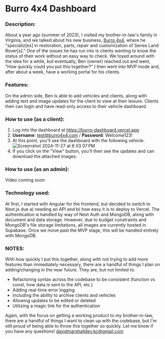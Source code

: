 # Burro 4x4 Dashboard

### Description:
About a year ago (summer of 2023), I visited my brother-in-law's family in Virginia, and we talked about his new business, [Burro 4x4](https://www.burro4x4.com), where he "specializ[es] in restoration, parts, repair and customization of Series Land Rover[s]." One of the issues he has run into is clients wanting to know the status of their work without an easy way to check. We toyed around with the idea for a while, but eventually, Ben (owner) reached out and went, "How quickly could you put this together?" I then went into MVP mode and, after about a week, have a working portal for his clients.

### Features:
On the admin side, Ben is able to add vehicles and clients, along with adding text and image updates for the client to view at their leisure. Clients then can login and have read-only access to their vehicle dashboard.

### How to use (as a client):
1. Log into the dashboard at https://burro-dashboard.vercel.app
2. **Username**: test@burro4x4.com / **Password**: Welcome123!
3. At this point, you'll see the dashboard with the following vehicle:
![Screenshot 2024-11-27 at 6 03 07 PM](https://github.com/user-attachments/assets/2d8a75a7-76fb-4123-867c-2feeacff1321)
4. If you click on the "View" button, you'll then see the updates and can download the attached images.

### How to use (as an admin):
Video coming soon

### Technology used:
At first, I started with Angular for the frontend, but decided to switch to Next.js due a) needing an API and b) how easy it is to deploy to Vercel. The authentication is handled by way of Next Auth and MongoDB, along with document and data storage. However, due to budget constraints and MongoDB's file storage limitations, all images are currently hosted in Supabase. Once we move past the MVP stage, this will be handled entirely with MongoDB.

### NOTES:
With how quickly I put this together, along with not trying to add more features than immediately necessary, there are a handful of things I plan on adding/changing in the near future. They are, but not limited to:

- Refactoring syntax across the codebase to be consistent (function vs const, how data is sent to the API, etc.)
- Adding real-time error logging
- Including the ability to archive clients and vehicles
- Allowing updates to be edited or deleted
- Utilizing a magic link for the authentication

Again, with the focus on getting a working product to my brother-in-law, there are a handful of things I want to clean up with the codebase, but I'm still proud of being able to throw this together so quickly. Let me know if you have any questions! [davidmarshalldev.kc@gmail.com](mailto:davidmarshalldev.kc@gmail.com)
